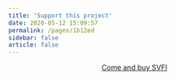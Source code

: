 ```yaml
---
title: 'Support this project'
date: 2020-05-12 15:09:57
permalink: /pages/1b12ed
sidebar: false
article: false
---
```



<p align="center">
   <a class="become-sponsor" href="https://store.steampowered.com/app/1692080/SVFI/">Come and buy SVFI</a>
</p>